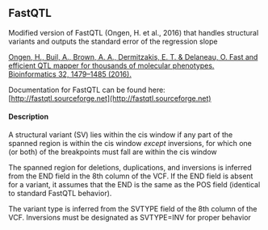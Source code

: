 FastQTL
---------

Modified version of FastQTL (Ongen, H. et al., 2016) that handles structural variants and outputs the standard error of the regression slope

[Ongen, H., Buil, A., Brown, A. A., Dermitzakis, E. T. & Delaneau, O. Fast and efficient QTL mapper for thousands of molecular phenotypes. Bioinformatics 32, 1479–1485 (2016).](http://bioinformatics.oxfordjournals.org/content/32/10/1479)

Documentation for FastQTL can be found here: [http://fastqtl.sourceforge.net](http://fastqtl.sourceforge.net)

#### Description

A structural variant (SV) lies within the cis window if any part of the spanned region is within the cis window *except* inversions, for which one (or both) of the breakpoints must fall are within the cis window

The spanned region for deletions, duplications, and inversions is inferred from the END field in the 8th column of the VCF. If the END field is absent for a variant, it assumes that the END is the same as the POS field (identical to standard FastQTL behavior).

The variant type is inferred from the SVTYPE field of the 8th column of the VCF. Inversions must be designated as SVTYPE=INV for proper behavior
